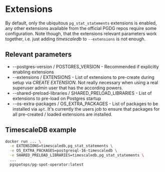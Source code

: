 # Extensions

By default, only the ubiquitous `pg_stat_statements` extensions is enabled, any other extensions available from the official
PGDG repos require some configuration. Note though, that the extensions relevant parameters work together, i.e. just
adding *timescaledb* to `--extensions` is not enough. 

## Relevant parameters

* --postgres-version / POSTGRES_VERSION - Recommended if explicitly enabling extensions
* --extensions / EXTENSIONS - List of extensions to pre-create during setup via *CREATE EXTENSION*. Not really necessary
  when using a real superuser admin user that has the according powers. 
* --shared-preload-libraries / SHARED_PRELOAD_LIBRARIES - List of extensions to pre-load on Postgres startup
* --os-extra-packages / OS_EXTRA_PACKAGES - List of packages to be installed via `apt`. It's currently the users job
  to ensure that packages for all pre-created / loaded extensions are installed.

## TimescaleDB example 

```bash
docker run ... \
  -e EXTENSIONS=timescaledb,pg_stat_statements \
  -e OS_EXTRA_PACKAGES=postgresql-16-timescaledb \
  -e SHARED_PRELOAD_LIBRARIES=timescaledb,pg_stat_statements \
  ...
  pgspotops/pg-spot-operator:latest
```
